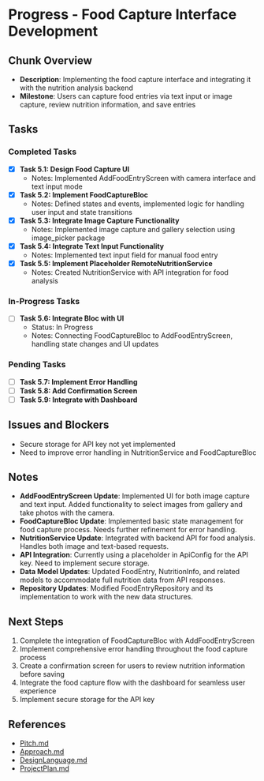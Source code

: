 # Progress - Food Capture Interface Development

## Chunk Overview

- **Description**: Implementing the food capture interface and integrating it with the nutrition analysis backend
- **Milestone**: Users can capture food entries via text input or image capture, review nutrition information, and save entries

## Tasks

### Completed Tasks

- [x] **Task 5.1: Design Food Capture UI**
  - Notes: Implemented AddFoodEntryScreen with camera interface and text input mode
- [x] **Task 5.2: Implement FoodCaptureBloc**
  - Notes: Defined states and events, implemented logic for handling user input and state transitions
- [x] **Task 5.3: Integrate Image Capture Functionality**
  - Notes: Implemented image capture and gallery selection using image_picker package
- [x] **Task 5.4: Integrate Text Input Functionality**
  - Notes: Implemented text input field for manual food entry
- [x] **Task 5.5: Implement Placeholder RemoteNutritionService**
  - Notes: Created NutritionService with API integration for food analysis

### In-Progress Tasks

- [ ] **Task 5.6: Integrate Bloc with UI**
  - Status: In Progress
  - Notes: Connecting FoodCaptureBloc to AddFoodEntryScreen, handling state changes and UI updates

### Pending Tasks

- [ ] **Task 5.7: Implement Error Handling**
- [ ] **Task 5.8: Add Confirmation Screen**
- [ ] **Task 5.9: Integrate with Dashboard**

## Issues and Blockers

- Secure storage for API key not yet implemented
- Need to improve error handling in NutritionService and FoodCaptureBloc

## Notes

- **AddFoodEntryScreen Update**: Implemented UI for both image capture and text input. Added functionality to select images from gallery and take photos with the camera.
- **FoodCaptureBloc Update**: Implemented basic state management for food capture process. Needs further refinement for error handling.
- **NutritionService Update**: Integrated with backend API for food analysis. Handles both image and text-based requests.
- **API Integration**: Currently using a placeholder in ApiConfig for the API key. Need to implement secure storage.
- **Data Model Updates**: Updated FoodEntry, NutritionInfo, and related models to accommodate full nutrition data from API responses.
- **Repository Updates**: Modified FoodEntryRepository and its implementation to work with the new data structures.

## Next Steps

1. Complete the integration of FoodCaptureBloc with AddFoodEntryScreen
2. Implement comprehensive error handling throughout the food capture process
3. Create a confirmation screen for users to review nutrition information before saving
4. Integrate the food capture flow with the dashboard for seamless user experience
5. Implement secure storage for the API key

## References

- [Pitch.md](./Pitch.md)
- [Approach.md](./Approach.md)
- [DesignLanguage.md](./DesignLanguage.md)
- [ProjectPlan.md](./ProjectPlan.md)
